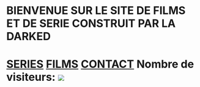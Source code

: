 <!DOCTYPE html>
<head>
<title>DARK DOWNLOAD</title>
<link rel="shortcut icon" href="https://psyquoquackpack.github.io/favicon.ico">
</head>
<body>
<h1>BIENVENUE SUR LE SITE DE FILMS ET DE SERIE CONSTRUIT PAR LA DARKED<h1>
<b><a rel="external nofollow" target="_blank" href="https://free-to.github.io/series/serie">SERIES<a></b>
<b><a rel="external nofollow" target="_blank" href=" https://free-to.github.io/films/base ">FILMS<a></b> 
<b><a rel="external nofollow" target="_blank" href=" https://free-to.github.io/contact ">CONTACT<a></b>
<b>Nombre de visiteurs: </b>
<img src="http://www.mon-compteur.fr/html_c01genv2-226337-1" border="0" />
</body>
</html>
